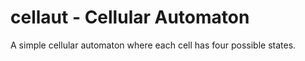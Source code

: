# cellaut - Cellular Automaton

A simple cellular automaton where each cell has four possible states.
